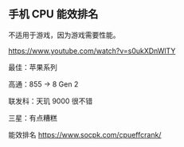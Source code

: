 ## 手机 CPU 能效排名

不适用于游戏，因为游戏需要性能。

https://www.youtube.com/watch?v=s0ukXDnWlTY

最佳：苹果系列

高通：855 -> 8 Gen 2

联发科：天玑 9000 很不错

三星：有点糟糕

能效排名 https://www.socpk.com/cpueffcrank/